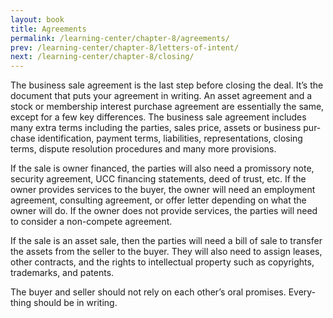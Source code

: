 ```yaml
---
layout: book
title: Agreements
permalink: /learning-center/chapter-8/agreements/
prev: /learning-center/chapter-8/letters-of-intent/
next: /learning-center/chapter-8/closing/
---
```


The busi­ness sale agree­ment is the last step before clos­ing the deal. It’s the doc­u­ment that puts your agree­ment in writ­ing. An asset agree­ment and a stock or mem­ber­ship inter­est pur­chase agree­ment are essen­tially the same, except for a few key dif­fer­ences. The busi­ness sale agree­ment includes many extra terms includ­ing the par­ties, sales price, assets or busi­ness pur­chase iden­ti­fi­ca­tion, pay­ment terms, lia­bil­i­ties, rep­re­sen­ta­tions, clos­ing terms, dis­pute res­o­lu­tion pro­ce­dures and many more provisions.

If the sale is owner financed, the par­ties will also need a promis­sory note, secu­rity agree­ment, UCC financ­ing state­ments, deed of trust, etc. If the owner pro­vides ser­vices to the buyer, the owner will need an employ­ment agree­ment, con­sult­ing agree­ment, or offer let­ter depend­ing on what the owner will do. If the owner does not pro­vide ser­vices, the par­ties will need to con­sider a non-compete agreement.

If the sale is an asset sale, then the par­ties will need a bill of sale to trans­fer the assets from the seller to the buyer. They will also need to assign leases, other con­tracts, and the rights to intel­lec­tual prop­erty such as copy­rights, trade­marks, and patents.

The buyer and seller should not rely on each other’s oral promises. Every­thing should be in writing.